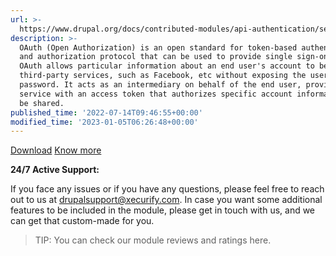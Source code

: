 ```yaml
---
url: >-
  https://www.drupal.org/docs/contributed-modules/api-authentication/setup-access-token-oauth-based-authentication
description: >-
  OAuth (Open Authorization) is an open standard for token-based authentication
  and authorization protocol that can be used to provide single sign-on (SSO).
  OAuth allows particular information about an end user's account to be used by
  third-party services, such as Facebook, etc without exposing the user's
  password. It acts as an intermediary on behalf of the end user, providing the
  service with an access token that authorizes specific account information to
  be shared.
published_time: '2022-07-14T09:46:55+00:00'
modified_time: '2023-01-05T06:26:48+00:00'
---
```

[Download](https://www.drupal.org/project/rest%5Fapi%5Fauthentication) [Know more](https://plugins.miniorange.com/drupal-rest-api-authentication)

**24/7 Active Support:**

If you face any issues or if you have any questions, please feel free to reach out to us at [drupalsupport@xecurify.com](mailto:drupalsupport@xecurify.com?subject=Support%20request%20for%20Drupal%20SAML%20SP%20-%20%28Azure%20AD%20guide%29%20). In case you want some additional features to be included in the module, please get in touch with us, and we can get that custom-made for you.

<!-- note-tip -->
> TIP: You can check our module reviews and ratings&nbsp;here.
